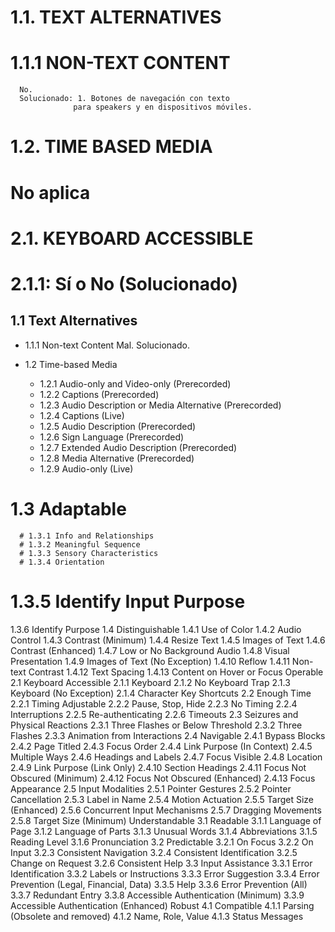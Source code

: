 # 1.1. TEXT ALTERNATIVES
   # 1.1.1 NON-TEXT CONTENT
      No.
      Solucionado: 1. Botones de navegación con texto 
                  para speakers y en dispositivos móviles.

# 1.2. TIME BASED MEDIA
   # No aplica
# 2.1. KEYBOARD ACCESSIBLE
   # 2.1.1: Sí o No (Solucionado)



## 1.1 Text Alternatives
   * 1.1.1 Non-text Content
      Mal. Solucionado.
      
   * 1.2 Time-based Media
      - 1.2.1 Audio-only and Video-only (Prerecorded)
      - 1.2.2 Captions (Prerecorded)
      - 1.2.3 Audio Description or Media Alternative (Prerecorded)
      - 1.2.4 Captions (Live)
      - 1.2.5 Audio Description (Prerecorded)
      - 1.2.6 Sign Language (Prerecorded)
      - 1.2.7 Extended Audio Description (Prerecorded)
      - 1.2.8 Media Alternative (Prerecorded)
      - 1.2.9 Audio-only (Live)
   # 1.3 Adaptable
      # 1.3.1 Info and Relationships
      # 1.3.2 Meaningful Sequence
      # 1.3.3 Sensory Characteristics
      # 1.3.4 Orientation
   # 1.3.5 Identify Input Purpose
1.3.6 Identify Purpose
1.4 Distinguishable
1.4.1 Use of Color
1.4.2 Audio Control
1.4.3 Contrast (Minimum)
1.4.4 Resize Text
1.4.5 Images of Text
1.4.6 Contrast (Enhanced)
1.4.7 Low or No Background Audio
1.4.8 Visual Presentation
1.4.9 Images of Text (No Exception)
1.4.10 Reflow
1.4.11 Non-text Contrast
1.4.12 Text Spacing
1.4.13 Content on Hover or Focus
Operable
2.1 Keyboard Accessible
2.1.1 Keyboard
2.1.2 No Keyboard Trap
2.1.3 Keyboard (No Exception)
2.1.4 Character Key Shortcuts
2.2 Enough Time
2.2.1 Timing Adjustable
2.2.2 Pause, Stop, Hide
2.2.3 No Timing
2.2.4 Interruptions
2.2.5 Re-authenticating
2.2.6 Timeouts
2.3 Seizures and Physical Reactions
2.3.1 Three Flashes or Below Threshold
2.3.2 Three Flashes
2.3.3 Animation from Interactions
2.4 Navigable
2.4.1 Bypass Blocks
2.4.2 Page Titled
2.4.3 Focus Order
2.4.4 Link Purpose (In Context)
2.4.5 Multiple Ways
2.4.6 Headings and Labels
2.4.7 Focus Visible
2.4.8 Location
2.4.9 Link Purpose (Link Only)
2.4.10 Section Headings
2.4.11 Focus Not Obscured (Minimum)
2.4.12 Focus Not Obscured (Enhanced)
2.4.13 Focus Appearance
2.5 Input Modalities
2.5.1 Pointer Gestures
2.5.2 Pointer Cancellation
2.5.3 Label in Name
2.5.4 Motion Actuation
2.5.5 Target Size (Enhanced)
2.5.6 Concurrent Input Mechanisms
2.5.7 Dragging Movements
2.5.8 Target Size (Minimum)
Understandable
3.1 Readable
3.1.1 Language of Page
3.1.2 Language of Parts
3.1.3 Unusual Words
3.1.4 Abbreviations
3.1.5 Reading Level
3.1.6 Pronunciation
3.2 Predictable
3.2.1 On Focus
3.2.2 On Input
3.2.3 Consistent Navigation
3.2.4 Consistent Identification
3.2.5 Change on Request
3.2.6 Consistent Help
3.3 Input Assistance
3.3.1 Error Identification
3.3.2 Labels or Instructions
3.3.3 Error Suggestion
3.3.4 Error Prevention (Legal, Financial, Data)
3.3.5 Help
3.3.6 Error Prevention (All)
3.3.7 Redundant Entry
3.3.8 Accessible Authentication (Minimum)
3.3.9 Accessible Authentication (Enhanced)
Robust
4.1 Compatible
4.1.1 Parsing (Obsolete and removed)
4.1.2 Name, Role, Value
4.1.3 Status Messages